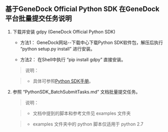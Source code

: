 ## 基于GeneDock Official Python SDK 在GeneDock平台批量提交任务说明

1. 下载并安装 gdpy (GeneDock Official Python SDK)

	- 方法1：
	GeneDock网站--下载中心下载Python SDK软件包，解压后执行 “python setup.py install” 进行安装。
	
	- 方法2：
	在Shell中执行 “pip install gdpy” 直接安装。
		
	> 说明：
	
	> - 具体可参照[Python SDK手册](https://www.genedock.com/static_docs/#012)。


2. 参照 “PythonSDK_BatchSubmitTasks.md” 文档批量提交任务。
	> 说明：
	
	> - 文档中提到的脚本和参考文件见 examples 文件夹
	
	> - examples 文件夹中的 python 脚本仅适用于 python 2.7